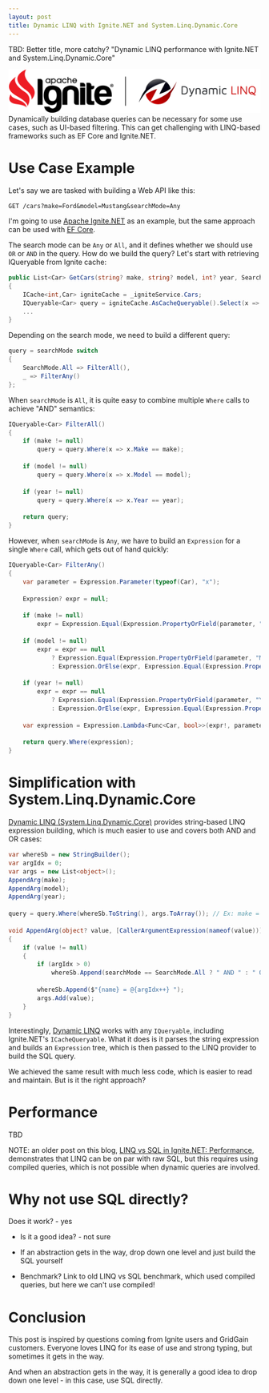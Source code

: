 ```yaml
---
layout: post
title: Dynamic LINQ with Ignite.NET and System.Linq.Dynamic.Core
---
```


TBD: Better title, more catchy? "Dynamic LINQ performance with Ignite.NET and System.Linq.Dynamic.Core"

![Apache Ignite Persistent Store](../images/ignite-dynamic-linq.png) Dynamically building database queries 
can be necessary for some use cases, such as UI-based filtering. 
This can get challenging with LINQ-based frameworks such as EF Core and Ignite.NET.

# Use Case Example

Let's say we are tasked with building a Web API like this:

```
GET /cars?make=Ford&model=Mustang&searchMode=Any
```

I'm going to use [Apache Ignite.NET](https://ignite.apache.org) as an example, but the same approach can be used with [EF Core](https://learn.microsoft.com/en-us/ef/core/).

The search mode can be `Any` or `All`, and it defines whether we should use `OR` or `AND` in the query. How do we build the query?
Let's start with retrieving IQueryable from Ignite cache:

```csharp
public List<Car> GetCars(string? make, string? model, int? year, SearchMode searchMode, string[]? columns = null)
{
    ICache<int,Car> igniteCache = _igniteService.Cars;
    IQueryable<Car> query = igniteCache.AsCacheQueryable().Select(x => x.Value);
    ...
}
```

Depending on the search mode, we need to build a different query:

```csharp
query = searchMode switch
{
    SearchMode.All => FilterAll(),
    _ => FilterAny()
};
```

When `searchMode` is `All`, it is quite easy to combine multiple `Where` calls to achieve "AND" semantics:

```csharp
IQueryable<Car> FilterAll()
{
    if (make != null)
        query = query.Where(x => x.Make == make);

    if (model != null)
        query = query.Where(x => x.Model == model);

    if (year != null)
        query = query.Where(x => x.Year == year);

    return query;
}
```

However, when `searchMode` is `Any`, we have to build an `Expression` for a single `Where` call, which gets out of hand quickly:

```csharp
IQueryable<Car> FilterAny()
{
    var parameter = Expression.Parameter(typeof(Car), "x");

    Expression? expr = null;

    if (make != null)
        expr = Expression.Equal(Expression.PropertyOrField(parameter, "Make"), Expression.Constant(make));

    if (model != null)
        expr = expr == null
            ? Expression.Equal(Expression.PropertyOrField(parameter, "Model"), Expression.Constant(model))
            : Expression.OrElse(expr, Expression.Equal(Expression.PropertyOrField(parameter, "Model"), Expression.Constant(model)));

    if (year != null)
        expr = expr == null
            ? Expression.Equal(Expression.PropertyOrField(parameter, "Year"), Expression.Constant(year))
            : Expression.OrElse(expr, Expression.Equal(Expression.PropertyOrField(parameter, "Year"), Expression.Constant(year)));

    var expression = Expression.Lambda<Func<Car, bool>>(expr!, parameter);

    return query.Where(expression);
}
```

# Simplification with System.Linq.Dynamic.Core

[Dynamic LINQ (System.Linq.Dynamic.Core)](https://github.com/zzzprojects/System.Linq.Dynamic.Core) 
provides string-based LINQ expression building, which is much easier to use and covers both AND and OR cases:

```csharp
var whereSb = new StringBuilder();
var argIdx = 0;
var args = new List<object>();
AppendArg(make);
AppendArg(model);
AppendArg(year);

query = query.Where(whereSb.ToString(), args.ToArray()); // Ex: make = @0  AND model = @1

void AppendArg(object? value, [CallerArgumentExpression(nameof(value))] string? name = default)
{
    if (value != null)
    {
        if (argIdx > 0)
            whereSb.Append(searchMode == SearchMode.All ? " AND " : " OR ");

        whereSb.Append($"{name} = @{argIdx++} ");
        args.Add(value);
    }
}
```

Interestingly, [Dynamic LINQ](https://dynamic-linq.net/overview) works with any `IQueryable`, including Ignite.NET's `ICacheQueryable`. 
What it does is it parses the string expression and builds an `Expression` tree, which is then passed to the LINQ provider to build the SQL query.

We achieved the same result with much less code, which is easier to read and maintain. But is it the right approach?

# Performance

TBD


NOTE: an older post on this blog, [LINQ vs SQL in Ignite.NET: Performance](https://ptupitsyn.github.io/LINQ-vs-SQL-in-Ignite/), 
demonstrates that LINQ can be on par with raw SQL, but this requires using compiled queries, which is not possible when dynamic queries are involved.

# Why not use SQL directly?

Does it work? - yes
* Is it a good idea? - not sure
* If an abstraction gets in the way, drop down one level and just build the SQL yourself

* Benchmark? Link to old LINQ vs SQL benchmark, which used compiled queries, but here we can't use compiled!


# Conclusion

This post is inspired by questions coming from Ignite users and GridGain customers. 
Everyone loves LINQ for its ease of use and strong typing, but sometimes it gets in the way.

And when an abstraction gets in the way, it is generally a good idea to drop down one level - in this case, use SQL directly.
